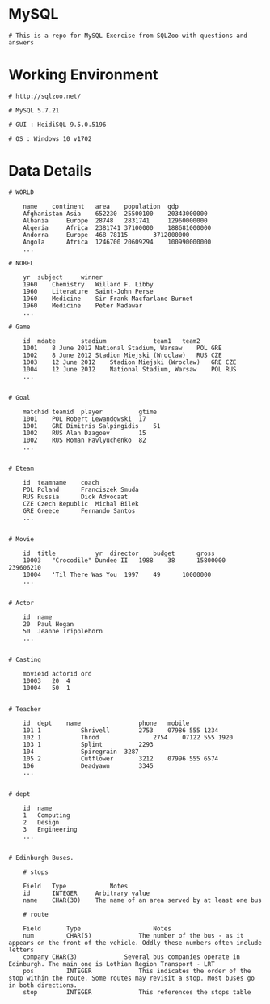 # MySQL


	# This is a repo for MySQL Exercise from SQLZoo with questions and answers

# Working Environment

	# http://sqlzoo.net/

	# MySQL 5.7.21

	# GUI : HeidiSQL 9.5.0.5196

	# OS : Windows 10 v1702

# Data Details

	# WORLD

		name	continent	area	population	gdp
		Afghanistan	Asia	652230	25500100	20343000000
		Albania		Europe	28748	2831741		12960000000
		Algeria		Africa	2381741	37100000	188681000000
		Andorra		Europe	468	78115		3712000000
		Angola		Africa	1246700	20609294	100990000000
		...

	# NOBEL

		yr	subject		winner
		1960	Chemistry	Willard F. Libby
		1960	Literature	Saint-John Perse
		1960	Medicine	Sir Frank Macfarlane Burnet
		1960	Medicine	Peter Madawar
		...

	# Game

		id	mdate		stadium				team1	team2
		1001	8 June 2012	National Stadium, Warsaw	POL	GRE
		1002	8 June 2012	Stadion Miejski (Wroclaw)	RUS	CZE
		1003	12 June 2012	Stadion Miejski (Wroclaw)	GRE	CZE
		1004	12 June 2012	National Stadium, Warsaw	POL	RUS
		...


	# Goal

		matchid	teamid	player			gtime
		1001	POL	Robert Lewandowski	17
		1001	GRE	Dimitris Salpingidis	51
		1002	RUS	Alan Dzagoev		15
		1002	RUS	Roman Pavlyuchenko	82
		...


	# Eteam

		id	teamname	coach
		POL	Poland		Franciszek Smuda
		RUS	Russia		Dick Advocaat
		CZE	Czech Republic	Michal Bilek
		GRE	Greece		Fernando Santos
		...


	# Movie

		id	title			yr	director	budget		gross
		10003	"Crocodile" Dundee II	1988	38		15800000	239606210
		10004	'Til There Was You	1997	49		10000000
		...


	# Actor

		id	name
		20	Paul Hogan
		50	Jeanne Tripplehorn
		...


	# Casting

		movieid	actorid	ord
		10003	20	4
		10004	50	1


	# Teacher

		id	dept	name				phone	mobile
		101	1			Shrivell		2753	07986 555 1234
		102	1			Throd				2754	07122 555 1920
		103	1			Splint			2293
		104				Spiregrain	3287
		105	2			Cutflower		3212	07996 555 6574
		106				Deadyawn		3345
		...


	# dept

		id	name
		1	Computing
		2	Design
		3	Engineering
		...


	# Edinburgh Buses.

		# stops

		Field	Type			Notes
		id		INTEGER		Arbitrary value
		name	CHAR(30)	The name of an area served by at least one bus

		# route

		Field		Type					Notes
		num			CHAR(5)				The number of the bus - as it appears on the front of the vehicle. Oddly these numbers often include letters
		company	CHAR(3)				Several bus companies operate in Edinburgh. The main one is Lothian Region Transport - LRT
		pos			INTEGER				This indicates the order of the stop within the route. Some routes may revisit a stop. Most buses go in both directions.
		stop		INTEGER				This references the stops table
